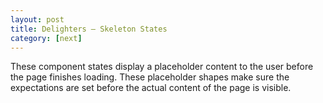 ```yaml
---
layout: post
title: Delighters – Skeleton States
category: [next]
---
```


These component states display a placeholder content to the user before the page finishes loading. These placeholder shapes make sure the expectations are set before the actual content of the page is visible.
